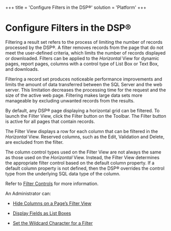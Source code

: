 +++
title = 'Configure Filters in the DSP®'
solution = 'Platform'
+++

# Configure Filters in the DSP®

Filtering a result set refers to the process of limiting the number of
records processed by the DSP®. A filter removes records from the page
that do not meet the user-defined criteria, which limits the number of
records displayed or downloaded. Filters can be applied to the
*Horizontal* View for dynamic pages, report pages, columns with a
control type of List Box or Text Box, and downloads.

Filtering a record set produces noticeable performance improvements and
limits the amount of data transferred between the SQL Server and the web
server. This limitation decreases the processing time for the request
and the size of the active web page. Filtering makes large data sets
more manageable by excluding unwanted records from the results.

By default, any DSP® page displaying a horizontal grid can be filtered.
To launch the Filter View, click the Filter button on the Toolbar. The
Filter button is active for all pages that contain records.

The Filter View displays a row for each column that can be filtered in
the *Horizontal* View. Reserved columns, such as the Edit, Validation
and Delete, are excluded from the filter.

The column control types used on the Filter View are not always the same
as those used on the *Horizontal* View. Instead, the Filter View
determines the appropriate filter control based on the default column
property. If a default column property is not defined, then the DSP®
overrides the control type from the underlying SQL data type of the
column.

Refer to [Filter Controls]() for more information.

An Administrator can:

  - [Hide Columns on a Page’s Filter
    View](Hide%20Columns%20on%20a%20Pages%20Filter%20View.htm)

  - [Display Fields as List
    Boxes](Display%20Fields%20as%20List%20Boxes%20on%20a%20Pages%20Filter%20View.htm)

  - [Set the Wildcard Character for a
    Filter](Set%20the%20Wildcard%20Character%20for%20Filters.htm)

